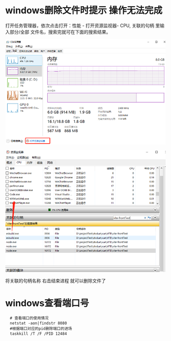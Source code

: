 # windows删除文件时提示 操作无法完成

打开任务管理器，依次点击打开：性能 - 打开资源监视器- CPU, 关联的句柄 里输入部分/全部 文件名，搜索完就可在下面的搜索结果。

![image-20230104154427084](./images/image-20230104154427084.png) 

![image-20230104154522373](./images/image-20230104154522373.png) 

将关联的句柄名称 右击结束进程    就可以删除文件了

# windows查看端口号

```
  # 查看端口的使用情况
  netstat -aon|findstr 8080
  #根据端口对应的pid删除端口的进场
  taskkill /T /F /PID 12484
```